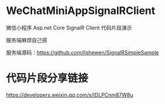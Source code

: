 # WeChatMiniAppSignalRClient
微信小程序 Asp.net Core SignalR Client 代码片段演示

服务端麻烦自己搭

服务端源码：https://github.com/lishewen/SignalRSimpleSample

# 代码片段分享链接
https://developers.weixin.qq.com/s/IDLPCnm87W8u
